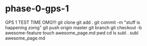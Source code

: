 phase-0-gps-1
=============

GPS 1 TEST TIME OMG!!!
git clone
git add .
git commit -m "stuff is happening zomg"
git push origin master
git branch
git checkout -b awesome-feature
touch awesome_page.md
pwd
cd
ls
subl .
subl awesome_page.md
